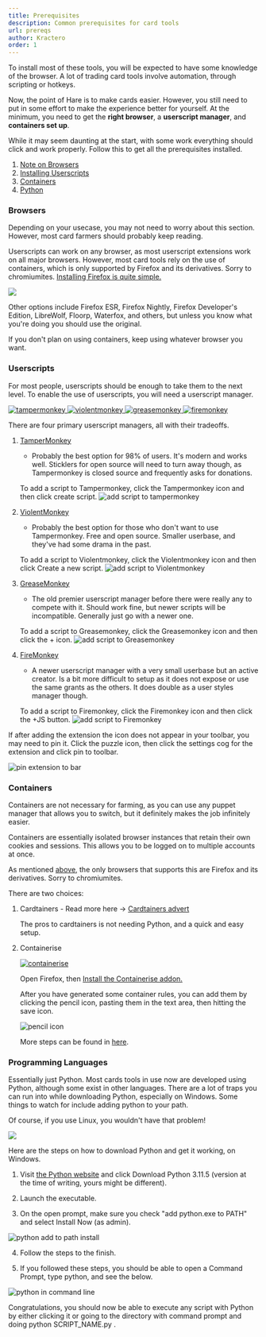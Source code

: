 ```yaml
---
title: Prerequisites
description: Common prerequisites for card tools
url: prereqs
author: Kractero
order: 1
---
```


To install most of these tools, you will be expected to have some knowledge of the browser. A lot of trading card tools involve automation, through scripting or hotkeys.

Now, the point of Hare is to make cards easier. However, you still need to put in some effort to make the experience better for yourself. At the minimum, you need to get the **right browser**, a **userscript manager**, and **containers set up**.

While it may seem daunting at the start, with some work everything should click and work properly. Follow this to get all the prerequisites installed.

1. [Note on Browsers](#browsers)
2. [Installing Userscripts](#userscripts)
3. [Containers](#containers)
4. [Python](#programming-languages)

### <a name="browsers"></a> Browsers

Depending on your usecase, you may not need to worry about this section. However, most card farmers should probably keep reading.

Userscripts can work on any browser, as most userscript extensions work on all major browsers. However, most card tools rely on the use of containers, which is only supported by Firefox and its derivatives. Sorry to chromiumites. <a href="https://www.mozilla.org/en-US/firefox/new/" rel="noopener noreferrer" target="_blank">Installing Firefox is quite simple.</a>

<div class="flex gap-4 justify-center">
    <a href="https://www.mozilla.org/en-US/firefox/new/" rel="noopener noreferrer" target="_blank">
        <img src="https://ucarecdn.com/9dc9b403-3b4c-49ba-8154-20880be23d37/firefox_browser_logo_icon_152991-4214717325.png" />
    </a>
</div>

Other options include Firefox ESR, Firefox Nightly, Firefox Developer's Edition, LibreWolf, Floorp, Waterfox, and others, but unless you know what you're doing you should use the original.

If you don't plan on using containers, keep using whatever browser you want.

### <a name="userscripts"></a> Userscripts

For most people, userscripts should be enough to take them to the next level. To enable the use of userscripts, you will need a userscript manager.

<div class="flex gap-4 justify-center">
    <a href="https://addons.mozilla.org/en-US/firefox/addon/tampermonkey/" rel="noopener noreferrer" target="_blank">
        <img src="https://addons.mozilla.org/user-media/addon_icons/683/683490-64.png?modified=1625638973" alt="tampermonkey" />
    </a>
    <a href="https://addons.mozilla.org/en-US/firefox/addon/violentmonkey/" rel="noopener noreferrer" target="_blank">
        <img src="https://addons.mozilla.org/user-media/addon_icons/797/797378-64.png?modified=1692854978" alt="violentmonkey" />
    </a>
    <a href="https://addons.mozilla.org/en-US/firefox/addon/greasemonkey/" rel="noopener noreferrer" target="_blank">
        <img src="https://addons.mozilla.org/user-media/addon_icons/0/748-64.png?modified=1531822767" alt="greasemonkey" />
    </a>
    <a href="https://addons.mozilla.org/en-US/firefox/addon/firemonkey/" rel="noopener noreferrer" target="_blank">
        <img src="https://addons.mozilla.org/user-media/addon_icons/1019/1019336-64.png?modified=f7e6f88a" alt="firemonkey" />
    </a>
</div>

There are four primary userscript managers, all with their tradeoffs.

1. <a href="https://addons.mozilla.org/en-US/firefox/addon/tampermonkey/" rel="noopener noreferrer" target="_blank">TamperMonkey</a>

   - Probably the best option for 98% of users. It's modern and works well. Sticklers for open source will need to turn away though, as Tampermonkey is closed source and frequently asks for donations.

   To add a script to Tampermonkey, click the Tampermonkey icon and then click create script.
   ![add script to tampermonkey](https://raw.githubusercontent.com/Kractero/cards-resources/main/static/tampermonkey.png)

2. <a href="https://addons.mozilla.org/en-US/firefox/addon/violentmonkey/" rel="noopener noreferrer" target="_blank">ViolentMonkey</a>

   - Probably the best option for those who don't want to use Tampermonkey. Free and open source. Smaller userbase, and they've had some drama in the past.

   To add a script to Violentmonkey, click the Violentmonkey icon and then click Create a new script.
   ![add script to Violentmonkey](https://raw.githubusercontent.com/Kractero/cards-resources/main/static/violentmonkey.png)

3. <a href="https://addons.mozilla.org/en-US/firefox/addon/greasemonkey/" rel="noopener noreferrer" target="_blank">GreaseMonkey</a>

   - The old premier userscript manager before there were really any to compete with it. Should work fine, but newer scripts will be incompatible. Generally just go with a newer one.

   To add a script to Greasemonkey, click the Greasemonkey icon and then click the + icon.
   ![add script to Greasemonkey](https://raw.githubusercontent.com/Kractero/cards-resources/main/static/greasemonkey.png)

4. <a href="https://addons.mozilla.org/en-US/firefox/addon/firemonkey/" rel="noopener noreferrer" target="_blank">FireMonkey</a>

   - A newer userscript manager with a very small userbase but an active creator. Is a bit more difficult to setup as it does not expose or use the same grants as the others. It does double as a user styles manager though.

   To add a script to Firemonkey, click the Firemonkey icon and then click the +JS button.
   ![add script to Firemonkey](https://raw.githubusercontent.com/Kractero/cards-resources/main/static/firemonkey.png)

If after adding the extension the icon does not appear in your toolbar, you may need to pin it. Click the puzzle icon, then click the settings cog for the extension and click pin to toolbar.

![pin extension to bar](https://raw.githubusercontent.com/Kractero/cards-resources/main/static/pintotoolbar.png)

### <a name="containers"></a> Containers

Containers are not necessary for farming, as you can use any puppet manager that allows you to switch, but it definitely makes the job infinitely easier.

Containers are essentially isolated browser instances
that retain their own cookies and sessions. This allows you to be logged on to multiple accounts at once.

As mentioned [above](#browsers), the only browsers that supports this are Firefox and its derivatives. Sorry to chromiumites.

There are two choices:

1. Cardtainers - Read more here -> <a href="/resources/guides/cardtainers" target="_blank" rel="noreferrer noopener">Cardtainers advert</a>

   The pros to cardtainers is not needing Python, and a quick and easy setup.

2. Containerise

   <div class="flex gap-4 justify-center">
       <a href="https://addons.mozilla.org/en-US/firefox/addon/containerise/" rel="noopener noreferrer" target="_blank">
           <img src="https://addons.mozilla.org/user-media/addon_icons/859/859380-64.png?modified=1553034276" alt="containerise" />
       </a>
   </div>

   Open Firefox, then <a href="https://addons.mozilla.org/en-US/firefox/addon/containerise/" rel="noopener noreferrer" target="_blank">Install the Containerise addon.</a>

   After you have generated some container rules, you can add them by clicking the pencil icon, pasting them in the text area, then hitting the save icon.

   ![pencil icon](https://raw.githubusercontent.com/Kractero/cards-resources/main/static/containerise.png)

   More steps can be found in <a href="/resources/guides/containers" target="_blank" rel="noreferrer noopener">here</a>.

### <a name="programming-languages"></a> Programming Languages

Essentially just Python. Most cards tools in use now are developed using Python, although some exist in other languages. There are a lot of traps you can run into while downloading Python, especially on Windows.
Some things to watch for include adding python to your path.

Of course, if you use Linux, you wouldn't have that problem!

<div class="flex gap-4 justify-center">
    <a href="https://www.python.org/downloads/" rel="noopener noreferrer" target="_blank">
        <img src="https://ucarecdn.com/b23e066d-1f40-4da7-8df3-d11b1c0e99f4/python-logo-only.png" />
    </a>
</div>

Here are the steps on how to download Python and get it working, on Windows.

1. Visit <a href="https://www.python.org/downloads/" rel="noopener noreferrer" target="_blank">the Python website</a> and click Download Python 3.11.5 (version at the time of writing, yours might be different).

2. Launch the executable.

3. On the open prompt, make sure you check "add python.exe to PATH" and select Install Now (as admin).

![python add to path install](https://raw.githubusercontent.com/Kractero/cards-resources/main/static/python1.png)

4. Follow the steps to the finish.

5. If you followed these steps, you should be able to open a Command Prompt, type python, and see the below.

![python in command line](https://raw.githubusercontent.com/Kractero/cards-resources/main/static/python2.png)

Congratulations, you should now be able to execute any script with Python by either clicking it or going to the directory with command prompt and doing python SCRIPT_NAME.py .
